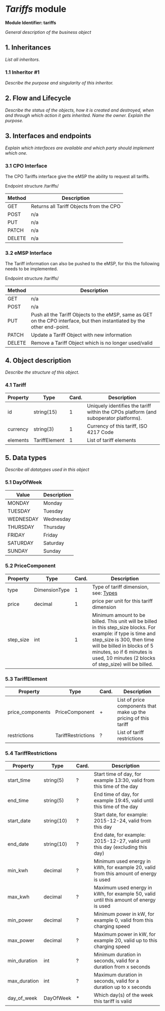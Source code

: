# _Tariffs_ module

**Module Identifier: tariffs**

*General description of the business object*



## 1. Inheritances

*List all inheritors.*

### 1.1 Inheritor #1

*Describe the purpose and singularity of this inheritor.*



## 2. Flow and Lifecycle

*Describe the status of the objects, how it is created and destroyed,
when and through which action it gets inherited. Name the owner. Explain
the purpose.*




## 3. Interfaces and endpoints

*Explain which interfaces are available and which party should implement
which one.*


### 3.1 CPO Interface

The CPO Tariffs interface give the eMSP the ability to request all tariffs.

Endpoint structure /tariffs/

| Method   | Description                                          |
| -------- | ---------------------------------------------------- |
| GET      | Returns all Tariff Objects from the CPO              |
| POST     | n/a                                                  |
| PUT      | n/a                                                  |
| PATCH    | n/a                                                  |
| DELETE   | n/a                                                  |


### 3.2 eMSP Interface

The Tariff information can also be pushed to the eMSP, for this the following needs to be implemented.

Endpoint structure /tariffs/

| Method   | Description                                          |
| -------- | ---------------------------------------------------- |
| GET      | n/a                                                  |
| POST     | n/a                                                  |
| PUT      | Push all the Tariff Objects to the eMSP, same as GET on the CPO interface, but then instantiated by the other end-point. |
| PATCH    | Update a Tariff Object with new information          |
| DELETE   | Remove a Tariff Object which is no longer used/valid |



## 4. Object description

*Describe the structure of this object.*

### 4.1 Tariff

| Property        | Type          | Card. | Description                                                                           |
|-----------------|---------------|-------|---------------------------------------------------------------------------------------|
| id              | string(15)    | 1     | Uniquely identifies the tariff within the CPOs platform (and suboperator platforms).  |
| currency        | string(3)     | 1     | Currency of this tariff, ISO 4217 Code                                                |
| elements        | TariffElement | 1     | List of tariff elements                                                               |


## 5. Data types

*Describe all datatypes used in this object*

### 5.1 DayOfWeek

| Value        | Description                                          |
| ------------ | ---------------------------------------------------- |
| MONDAY       | Monday                                               |
| TUESDAY      | Tuesday                                              |
| WEDNESDAY    | Wednesday                                            |
| THURSDAY     | Thursday                                             |
| FRIDAY       | Friday                                               |
| SATURDAY     | Saturday                                             |
| SUNDAY       | Sunday                                               |


### 5.2 PriceComponent

| Property        | Type          | Card. | Description                                      |
|-----------------|---------------|-------|--------------------------------------------------|
| type            | DimensionType | 1     | Type of tariff dimension, see: [Types](types.md) |
| price           | decimal       | 1     | price per unit for this tariff dimension         |
| step_size       | int           | 1     | Minimum amount to be billed. This unit will be billed in this step_size blocks. For example: if type is time and  step_size is 300, then time will be billed in blocks of 5 minutes, so if 6 minutes is used, 10 minutes (2 blocks of step_size) will be billed. |


### 5.3 TariffElement

| Property         | Type               | Card. | Description                                                      |
|------------------|--------------------|-------|------------------------------------------------------------------|
| price_components | PriceComponent     | +     | List of price components that make up the pricing of this tariff |
| restrictions     | TariffRestrictions | ?     | List of tariff restrictions                                      |


### 5.4 TariffRestrictions

| Property        | Type               | Card. | Description                                                                           |
|-----------------|--------------------|-------|---------------------------------------------------------------------------------------|
| start_time      | string(5)          | ?     | Start time of day, for example 13:30, valid from this time of the day                 |
| end_time        | string(5)          | ?     | End time of day, for example 19:45, valid until this time of the day                  |
| start_date      | string(10)         | ?     | Start date, for example: 2015-12-24, valid from this day                              |
| end_date        | string(10)         | ?     | End date, for example: 2015-12-27, valid until this day (excluding this day)          |
| min_kwh         | decimal            | ?     | Minimum used energy in kWh, for example 20, valid from this amount of energy is used  |                             
| max_kwh         | decimal            | ?     | Maximum used energy in kWh, for example 50, valid until this amount of energy is used |
| min_power       | decimal            | ?     | Minimum power in kW, for example 0, valid from this charging speed                    |
| max_power       | decimal            | ?     | Maximum power in kW, for example 20, valid up to this charging speed                  |
| min_duration    | int                | ?     | Minimum duration in seconds, valid for a duration from x seconds                      |
| max_duration    | int                | ?     | Maximum duration in seconds, valid for a duration up to x seconds                     |
| day_of_week     | DayOfWeek          | *     | Which day(s) of the week this tariff is valid                                         |



